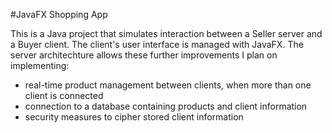 #JavaFX Shopping App

This is a Java project that simulates interaction between a Seller server and a Buyer client. The client's user interface is managed with JavaFX. The server architechture allows these further improvements I plan on implementing:
- real-time product management between clients, when more than one client is connected
- connection to a database containing products and client information
- security measures to cipher stored client information
